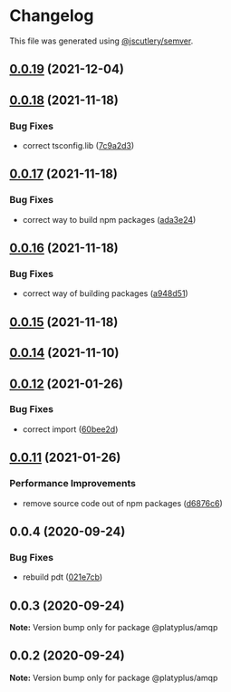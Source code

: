 # Changelog

This file was generated using [@jscutlery/semver](https://github.com/jscutlery/semver).

## [0.0.19](https://github.com/platyplus/platydev/compare/util-amqp@0.0.18...util-amqp@0.0.19) (2021-12-04)



## [0.0.18](https://github.com/platyplus/platydev/compare/util-amqp@0.0.17...util-amqp@0.0.18) (2021-11-18)


### Bug Fixes

* correct tsconfig.lib ([7c9a2d3](https://github.com/platyplus/platydev/commit/7c9a2d340283b809cfe9f738e72090fc5a950aa5))



## [0.0.17](https://github.com/platyplus/platydev/compare/util-amqp@0.0.16...util-amqp@0.0.17) (2021-11-18)


### Bug Fixes

* correct way to build npm packages ([ada3e24](https://github.com/platyplus/platydev/commit/ada3e24b39cc328f5918717ed76e45df764a464b))



## [0.0.16](https://github.com/platyplus/platydev/compare/util-amqp@0.0.15...util-amqp@0.0.16) (2021-11-18)


### Bug Fixes

* correct way of building packages ([a948d51](https://github.com/platyplus/platydev/commit/a948d51f2670215cbdadcaf15bbf99767617bc8d))



## [0.0.15](https://github.com/platyplus/platydev/compare/util-amqp@0.0.14...util-amqp@0.0.15) (2021-11-18)



## [0.0.14](https://github.com/platyplus/platydev/compare/util-amqp@0.0.13...util-amqp@0.0.14) (2021-11-10)

## [0.0.12](https://github.com/platyplus/platyplus/compare/@platyplus/amqp@0.0.11...@platyplus/amqp@0.0.12) (2021-01-26)

### Bug Fixes

- correct import ([60bee2d](https://github.com/platyplus/platyplus/commit/60bee2d62db7b84b83e2ae9410685219012f6244))

## [0.0.11](https://github.com/platyplus/platyplus/compare/@platyplus/amqp@0.0.10...@platyplus/amqp@0.0.11) (2021-01-26)

### Performance Improvements

- remove source code out of npm packages ([d6876c6](https://github.com/platyplus/platyplus/commit/d6876c64efa6f12afd9aa0fd5c618c0e3ba3c705))

## 0.0.4 (2020-09-24)

### Bug Fixes

- rebuild pdt ([021e7cb](https://github.com/platyplus/platyplus/commit/021e7cb617ad0fe251d134395196050f64c72d08))

## 0.0.3 (2020-09-24)

**Note:** Version bump only for package @platyplus/amqp

## 0.0.2 (2020-09-24)

**Note:** Version bump only for package @platyplus/amqp
